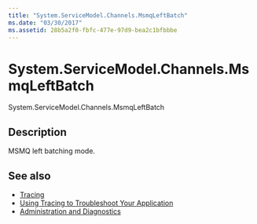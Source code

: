 ```yaml
---
title: "System.ServiceModel.Channels.MsmqLeftBatch"
ms.date: "03/30/2017"
ms.assetid: 28b5a2f0-fbfc-477e-97d9-bea2c1bfbbbe
---
```

# System.ServiceModel.Channels.MsmqLeftBatch
System.ServiceModel.Channels.MsmqLeftBatch  
  
## Description  
 MSMQ left batching mode.  
  
## See also

- [Tracing](index.md)
- [Using Tracing to Troubleshoot Your Application](using-tracing-to-troubleshoot-your-application.md)
- [Administration and Diagnostics](../index.md)
